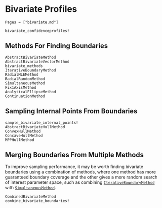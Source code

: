 # Bivariate Profiles

```@index
Pages = ["bivariate.md"]
```

```@docs
bivariate_confidenceprofiles!
```

## Methods For Finding Boundaries

```@docs
AbstractBivariateMethod
AbstractBivariateVectorMethod
bivariate_methods
IterativeBoundaryMethod
RadialMLEMethod
RadialRandomMethod
SimultaneousMethod
Fix1AxisMethod
AnalyticalEllipseMethod
ContinuationMethod
```

## Sampling Internal Points From Boundaries

```@docs
sample_bivariate_internal_points!
AbstractBivariateHullMethod
ConvexHullMethod
ConcaveHullMethod
MPPHullMethod
```

## Merging Boundaries From Multiple Methods

To improve sampling performance, it may be worth finding bivariate boundaries using a combination of methods, where one method has more guaranteed boundary coverage and the other gives a more random search of interest parameter space, such as combining [`IterativeBoundaryMethod`](@ref) with [`SimultaneousMethod`](@ref). 

```@docs
CombinedBivariateMethod
combine_bivariate_boundaries!
```
